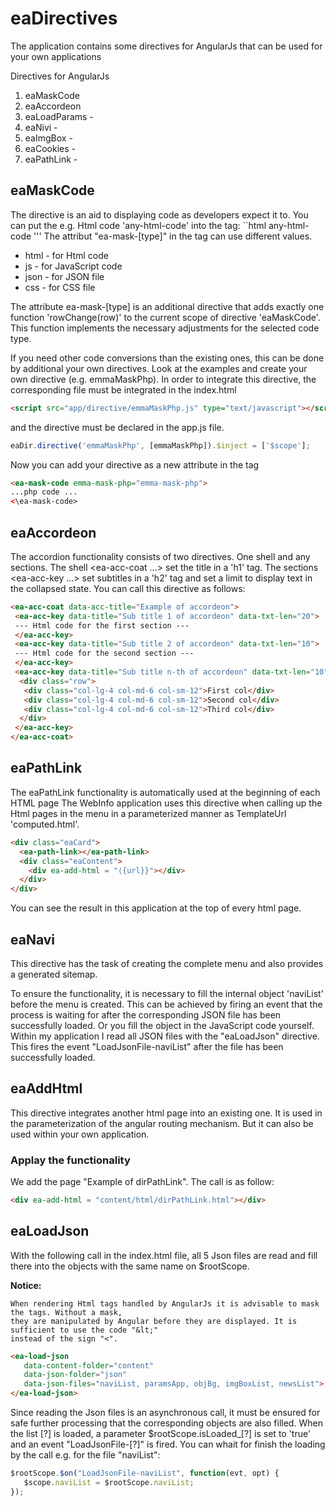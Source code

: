 # eaDirectives
The application contains some directives for AngularJs that can be used for your own applications

Directives for AngularJs
1. eaMaskCode
2. eaAccordeon
3. eaLoadParams - 
4. eaNivi - 
5. eaImgBox - 
6. eaCookies - 
7. eaPathLink - 

## eaMaskCode
The directive is an aid to displaying code as developers expect it to. You can put the e.g. Html code 'any-html-code' into the tag:
``html
 <ea-mask-code ea-mask-html>
    any-html-code
 </ea-mask-code>
'''
The attribut "ea-mask-[type]" in the tag can use different values.
- html - for Html code
- js - for JavaScript code
- json - for JSON file
- css - for CSS file

The attribute ea-mask-[type] is an additional directive that adds exactly one function 'rowChange(row)' to the current scope of directive 'eaMaskCode'. This function implements the necessary adjustments for the selected code type.

If you need other code conversions than the existing ones, this can be done by additional your own directives.
Look at the examples and create your own directive (e.g. emmaMaskPhp). In order to integrate this directive, the corresponding file must be integrated in the index.html
```html
<script src="app/directive/emmaMaskPhp.js" type="text/javascript"></script>
```
and the directive must be declared in the app.js file.
```javascript
eaDir.directive('emmaMaskPhp', [emmaMaskPhp]).$inject = ['$scope'];
```
Now you can add your directive as a new attribute in the tag
```html
<ea-mask-code emma-mask-php="emma-mask-php">
...php code ...
<\ea-mask-code>
```
## eaAccordeon
The accordion functionality consists of two directives. One shell and any sections. The shell <ea-acc-coat ...> set the title in a 'h1' tag. The sections <ea-acc-key ...> set subtitles in a 'h2' tag and set a limit to display text in the collapsed state.
You can call this directive as follows:
```html
<ea-acc-coat data-acc-title="Example of accordeon">
 <ea-acc-key data-title="Sub title 1 of accordeon" data-txt-len="20">
 --- Html code for the first section ---
 </ea-acc-key>
 <ea-acc-key data-title="Sub title 2 of accordeon" data-txt-len="10">
 --- Html code for the second section ---
 </ea-acc-key>
 <ea-acc-key data-title="Sub title n-th of accordeon" data-txt-len="10">
  <div class="row">
   <div class="col-lg-4 col-md-6 col-sm-12">First col</div>
   <div class="col-lg-4 col-md-6 col-sm-12">Second col</div>
   <div class="col-lg-4 col-md-6 col-sm-12">Third col</div>
  </div>
 </ea-acc-key>
</ea-acc-coat>
```

## eaPathLink
The eaPathLink functionality is automatically used at the beginning of each HTML page
The WebInfo application uses this directive when calling up the Html pages in the menu in a parameterized manner as TemplateUrl
'computed.html'.
```html
<div class="eaCard">
  <ea-path-link></ea-path-link>
  <div class="eaContent">
    <div ea-add-html = "⟨{url}}"></div>
  </div>
</div>
```
You can see the result in this application at the top of every html page.

## eaNavi
This directive has the task of creating the complete menu and also provides a generated sitemap.

To ensure the functionality, it is necessary to fill the internal object 'naviList' before the menu is created. This can be achieved by firing an event that the process is waiting for after the corresponding JSON file has been successfully loaded. Or you fill the object in the JavaScript code yourself. Within my application I read all JSON files with the "eaLoadJson" directive. This fires the event "LoadJsonFile-naviList" after the file has been successfully loaded.

## eaAddHtml
This directive integrates another html page into an existing one. It is used in the parameterization of the angular routing mechanism. But it can also be used within your own application.
### Applay the functionality
We add the page "Example of dirPathLink".
The call is as follow:
```html
<div ea-add-html = "content/html/dirPathLink.html"></div>
```
## eaLoadJson
With the following call in the index.html file, all 5 Json files are read and fill there into the objects with the same name on $rootScope.

**Notice:**
```
When rendering Html tags handled by AngularJs it is advisable to mask the tags. Without a mask,
they are manipulated by Angular before they are displayed. It is sufficient to use the code "&lt;"
instead of the sign "<".
```

```html
<ea-load-json
   data-content-folder="content"
   data-json-folder="json"
   data-json-files="naviList, paramsApp, objBg, imgBoxList, newsList">
</ea-load-json>
```
Since reading the Json files is an asynchronous call, it must be ensured for safe further processing that the corresponding objects are also filled.
When the list [?] is loaded, a parameter $rootScope.isLoaded_[?] is set to 'true'
and an event "LoadJsonFile-[?]" is fired. You can whait for finish the loading by the call e.g. for the file "naviList":
```javascript
$rootScope.$on("LoadJsonFile-naviList", function(evt, opt) {
   $scope.naviList = $rootScope.naviList;
});
```
